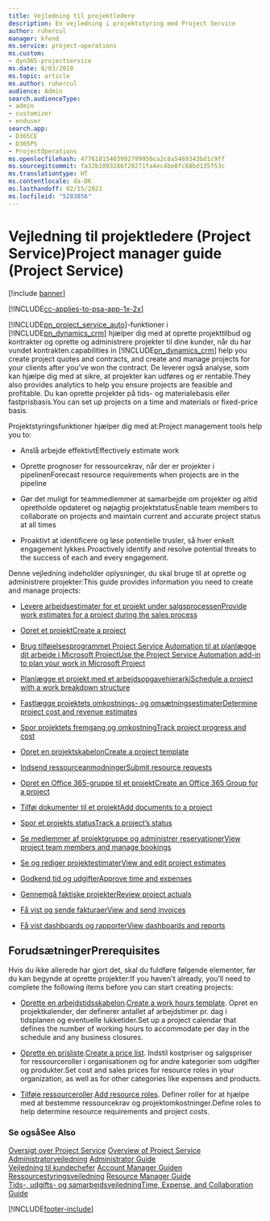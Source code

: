 ```yaml
---
title: Vejledning til projektledere
description: En vejledning i projektstyring med Project Service
author: ruhercul
manager: kfend
ms.service: project-operations
ms.custom:
- dyn365-projectservice
ms.date: 8/03/2018
ms.topic: article
ms.author: ruhercul
audience: Admin
search.audienceType:
- admin
- customizer
- enduser
search.app:
- D365CE
- D365PS
- ProjectOperations
ms.openlocfilehash: 47761815403992799950ca2c8a5469343bd1c9ff
ms.sourcegitcommit: fa32b1893286f20271fa4ec4be8fc68bd135f53c
ms.translationtype: HT
ms.contentlocale: da-DK
ms.lasthandoff: 02/15/2021
ms.locfileid: "5283856"
---
```

# <a name="project-manager-guide-project-service"></a><span data-ttu-id="bd5b3-103">Vejledning til projektledere (Project Service)</span><span class="sxs-lookup"><span data-stu-id="bd5b3-103">Project manager guide (Project Service)</span></span>

[!include [banner](../includes/psa-now-project-operations.md)]

[!INCLUDE[cc-applies-to-psa-app-1x-2x](../includes/cc-applies-to-psa-app-1x-2x.md)]

[!INCLUDE[pn_project_service_auto](../includes/pn-project-service-auto.md)]<span data-ttu-id="bd5b3-104">-funktioner i [!INCLUDE[pn_dynamics_crm](../includes/pn-dynamics-crm.md)] hjælper dig med at oprette projekttilbud og kontrakter og oprette og administrere projekter til dine kunder, når du har vundet kontrakten.</span><span class="sxs-lookup"><span data-stu-id="bd5b3-104">capabilities in [!INCLUDE[pn_dynamics_crm](../includes/pn-dynamics-crm.md)] help you create project quotes and contracts, and create and manage projects for your clients after you’ve won the contract.</span></span> <span data-ttu-id="bd5b3-105">De leverer også analyse, som kan hjælpe dig med at sikre, at projekter kan udføres og er rentable.</span><span class="sxs-lookup"><span data-stu-id="bd5b3-105">They also provides analytics to help you ensure projects are feasible and profitable.</span></span> <span data-ttu-id="bd5b3-106">Du kan oprette projekter på tids- og materialebasis eller fastprisbasis.</span><span class="sxs-lookup"><span data-stu-id="bd5b3-106">You can set up projects on a time and materials or fixed-price basis.</span></span>  
  
 <span data-ttu-id="bd5b3-107">Projektstyringsfunktioner hjælper dig med at:</span><span class="sxs-lookup"><span data-stu-id="bd5b3-107">Project management tools help you to:</span></span>  
  
-   <span data-ttu-id="bd5b3-108">Anslå arbejde effektivt</span><span class="sxs-lookup"><span data-stu-id="bd5b3-108">Effectively estimate work</span></span>  
  
-   <span data-ttu-id="bd5b3-109">Oprette prognoser for ressourcekrav, når der er projekter i pipelinen</span><span class="sxs-lookup"><span data-stu-id="bd5b3-109">Forecast resource requirements when projects are in the pipeline</span></span>  
  
-   <span data-ttu-id="bd5b3-110">Gør det muligt for teammedlemmer at samarbejde om projekter og altid opretholde opdateret og nøjagtig projektstatus</span><span class="sxs-lookup"><span data-stu-id="bd5b3-110">Enable team members to collaborate on projects and maintain current and accurate project status at all times</span></span>  
  
-   <span data-ttu-id="bd5b3-111">Proaktivt at identificere og løse potentielle trusler, så hver enkelt engagement lykkes.</span><span class="sxs-lookup"><span data-stu-id="bd5b3-111">Proactively identify and resolve potential threats to the success of each and every engagement.</span></span>  
  
<span data-ttu-id="bd5b3-112">Denne vejledning indeholder oplysninger, du skal bruge til at oprette og administrere projekter:</span><span class="sxs-lookup"><span data-stu-id="bd5b3-112">This guide provides information you need to create and manage projects:</span></span>  
  
-   [<span data-ttu-id="bd5b3-113">Levere arbejdsestimater for et projekt under salgsprocessen</span><span class="sxs-lookup"><span data-stu-id="bd5b3-113">Provide work estimates for a project during the sales process</span></span>](../psa/provide-estimates-project-during-sales-process.md)  
  
-   [<span data-ttu-id="bd5b3-114">Opret et projekt</span><span class="sxs-lookup"><span data-stu-id="bd5b3-114">Create a project</span></span>](../psa/create-project.md)  
  
-   [<span data-ttu-id="bd5b3-115">Brug tilføjelsesprogrammet Project Service Automation til at planlægge dit arbejde i Microsoft Project</span><span class="sxs-lookup"><span data-stu-id="bd5b3-115">Use the Project Service Automation add-in to plan your work in Microsoft Project</span></span>](../psa/add-plan-work-microsoft-project.md)  
  
-   [<span data-ttu-id="bd5b3-116">Planlægge et projekt med et arbejdsopgavehierarki</span><span class="sxs-lookup"><span data-stu-id="bd5b3-116">Schedule a project with a work breakdown structure</span></span>](../psa/schedule-project-work-breakdown-structure.md)  
  
-   [<span data-ttu-id="bd5b3-117">Fastlægge projektets omkostnings- og omsætningsestimater</span><span class="sxs-lookup"><span data-stu-id="bd5b3-117">Determine project cost and revenue estimates</span></span>](../psa/determine-project-cost-revenue-estimates.md)  
  
-   [<span data-ttu-id="bd5b3-118">Spor projektets fremgang og omkostning</span><span class="sxs-lookup"><span data-stu-id="bd5b3-118">Track project progress and cost</span></span>](../psa/track-project-progress-cost.md)  
  
-   [<span data-ttu-id="bd5b3-119">Opret en projektskabelon</span><span class="sxs-lookup"><span data-stu-id="bd5b3-119">Create a project template</span></span>](../psa/create-project-template.md)  
  
-   [<span data-ttu-id="bd5b3-120">Indsend ressourceanmodninger</span><span class="sxs-lookup"><span data-stu-id="bd5b3-120">Submit resource requests</span></span>](../psa/submit-resource-requests.md)  
  
-   [<span data-ttu-id="bd5b3-121">Opret en Office 365-gruppe til et projekt</span><span class="sxs-lookup"><span data-stu-id="bd5b3-121">Create an Office 365 Group for a project</span></span>](../psa/create-office-365-group-project.md)  
  
-   [<span data-ttu-id="bd5b3-122">Tilføj dokumenter til et projekt</span><span class="sxs-lookup"><span data-stu-id="bd5b3-122">Add documents to a project</span></span>](../psa/add-documents-project.md)  
  
-   [<span data-ttu-id="bd5b3-123">Spor et projekts status</span><span class="sxs-lookup"><span data-stu-id="bd5b3-123">Track a project’s status</span></span>](../psa/track-project-status.md)  
  
-   [<span data-ttu-id="bd5b3-124">Se medlemmer af projektgruppe og administrer reservationer</span><span class="sxs-lookup"><span data-stu-id="bd5b3-124">View project team members and manage bookings</span></span>](../psa/view-project-team-members-manage-bookings.md)  
  
-   [<span data-ttu-id="bd5b3-125">Se og rediger projektestimater</span><span class="sxs-lookup"><span data-stu-id="bd5b3-125">View and edit project estimates</span></span>](../psa/view-edit-project-estimates.md)  
  
-   [<span data-ttu-id="bd5b3-126">Godkend tid og udgifter</span><span class="sxs-lookup"><span data-stu-id="bd5b3-126">Approve time and expenses</span></span>](../psa/approve-time-expenses.md)  
  
-   [<span data-ttu-id="bd5b3-127">Gennemgå faktiske projekter</span><span class="sxs-lookup"><span data-stu-id="bd5b3-127">Review project actuals</span></span>](../psa/review-project-actuals.md)  
  
-   [<span data-ttu-id="bd5b3-128">Få vist og sende fakturaer</span><span class="sxs-lookup"><span data-stu-id="bd5b3-128">View and send invoices</span></span>](../psa/view-send-invoices.md)  
  
-   [<span data-ttu-id="bd5b3-129">Få vist dashboards og rapporter</span><span class="sxs-lookup"><span data-stu-id="bd5b3-129">View dashboards and reports</span></span>](../psa/view-dashboards-reports.md)  
  
## <a name="prerequisites"></a><span data-ttu-id="bd5b3-130">Forudsætninger</span><span class="sxs-lookup"><span data-stu-id="bd5b3-130">Prerequisites</span></span>  
 <span data-ttu-id="bd5b3-131">Hvis du ikke allerede har gjort det, skal du fuldføre følgende elementer, før du kan begynde at oprette projekter:</span><span class="sxs-lookup"><span data-stu-id="bd5b3-131">If you haven't already, you’ll need to complete the following items before you can start creating projects:</span></span>  
  
-   <span data-ttu-id="bd5b3-132">[Oprette en arbejdstidsskabelon](../psa/create-work-hours-template.md).</span><span class="sxs-lookup"><span data-stu-id="bd5b3-132">[Create a work hours template](../psa/create-work-hours-template.md).</span></span> <span data-ttu-id="bd5b3-133">Opret en projektkalender, der definerer antallet af arbejdstimer pr. dag i tidsplanen og eventuelle lukketider.</span><span class="sxs-lookup"><span data-stu-id="bd5b3-133">Set up a project calendar that defines the number of working hours to accommodate per day in the schedule and any business closures.</span></span>  
  
-   <span data-ttu-id="bd5b3-134">[Oprette en prisliste](../psa/create-price-list.md).</span><span class="sxs-lookup"><span data-stu-id="bd5b3-134">[Create a price list](../psa/create-price-list.md).</span></span> <span data-ttu-id="bd5b3-135">Indstil kostpriser og salgspriser for ressourceroller i organisationen og for andre kategorier som udgifter og produkter.</span><span class="sxs-lookup"><span data-stu-id="bd5b3-135">Set cost and sales prices for resource roles in your organization, as well as for other categories like expenses and products.</span></span>  
  
-   <span data-ttu-id="bd5b3-136">[Tilføje ressourceroller](../psa/add-resource-roles.md).</span><span class="sxs-lookup"><span data-stu-id="bd5b3-136">[Add resource roles](../psa/add-resource-roles.md).</span></span> <span data-ttu-id="bd5b3-137">Definer roller for at hjælpe med at bestemme ressourcekrav og projektomkostninger.</span><span class="sxs-lookup"><span data-stu-id="bd5b3-137">Define roles to help determine resource requirements and project costs.</span></span>  
  
### <a name="see-also"></a><span data-ttu-id="bd5b3-138">Se også</span><span class="sxs-lookup"><span data-stu-id="bd5b3-138">See Also</span></span>  
 <span data-ttu-id="bd5b3-139">[Oversigt over Project Service](../psa/overview.md) </span><span class="sxs-lookup"><span data-stu-id="bd5b3-139">[Overview of Project Service](../psa/overview.md) </span></span>  
 <span data-ttu-id="bd5b3-140">[Administratorvejledning](../psa/admin-guide.md) </span><span class="sxs-lookup"><span data-stu-id="bd5b3-140">[Administrator Guide](../psa/admin-guide.md) </span></span>  
 <span data-ttu-id="bd5b3-141">[Vejledning til kundechefer](../psa/account-manager-guide.md) </span><span class="sxs-lookup"><span data-stu-id="bd5b3-141">[Account Manager Guiden](../psa/account-manager-guide.md) </span></span>  
 <span data-ttu-id="bd5b3-142">[Ressourcestyringsvejledning](../psa/resource-manager-guide.md) </span><span class="sxs-lookup"><span data-stu-id="bd5b3-142">[Resource Manager Guide](../psa/resource-manager-guide.md) </span></span>  
 [<span data-ttu-id="bd5b3-143">Tids-, udgifts- og samarbejdsvejledning</span><span class="sxs-lookup"><span data-stu-id="bd5b3-143">Time, Expense, and Collaboration Guide</span></span>](../psa/time-expense-collaboration-guide.md)



[!INCLUDE[footer-include](../includes/footer-banner.md)]